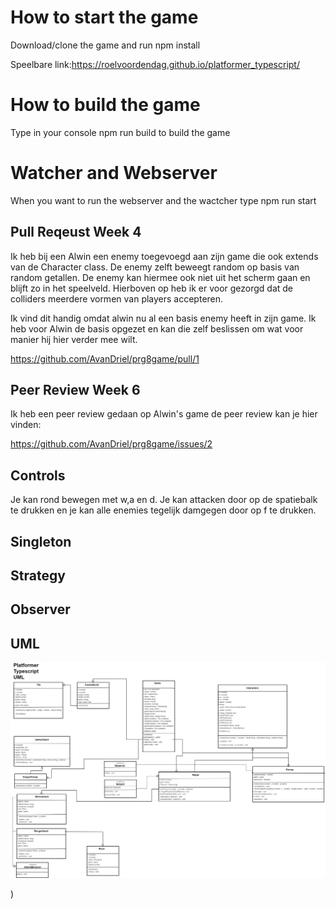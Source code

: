 # How to start the game

Download/clone the game and run npm install

Speelbare link:https://roelvoordendag.github.io/platformer_typescript/

# How to build the game 

Type in your console npm run build to build the game

# Watcher and Webserver

When you want to run the webserver and the wactcher type npm run start

## Pull Reqeust Week 4 

Ik heb bij een Alwin een enemy toegevoegd aan zijn game die ook extends van de Character class. De enemy zelft beweegt random op basis 
van random getallen. De enemy kan hiermee ook niet uit het scherm gaan en blijft zo in het speelveld. Hierboven op heb ik er voor gezorgd dat 
de colliders meerdere vormen van players accepteren.

Ik vind dit handig omdat alwin nu al een basis enemy heeft in zijn game. Ik heb voor Alwin de basis opgezet en kan die zelf beslissen om wat voor manier hij hier verder mee wilt. 

https://github.com/AvanDriel/prg8game/pull/1

## Peer Review Week 6

Ik heb een peer review gedaan op Alwin's game de peer review kan je hier vinden:

https://github.com/AvanDriel/prg8game/issues/2

## Controls

Je kan rond bewegen met w,a en d. Je kan attacken door op de spatiebalk te drukken en je kan alle enemies tegelijk damgegen door op f te drukken.

## Singleton

## Strategy

## Observer


## UML

![picture](docs/res/images/uml.png)

)

